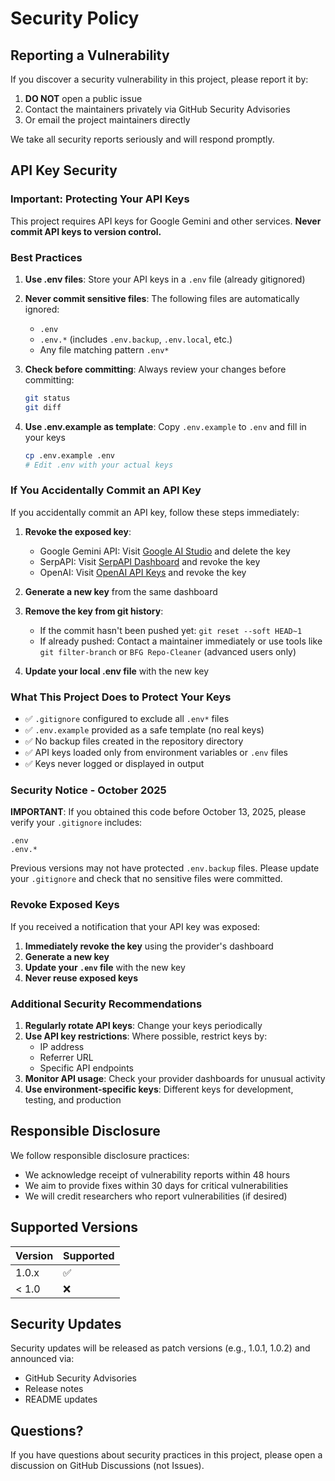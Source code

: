 # Security Policy

## Reporting a Vulnerability

If you discover a security vulnerability in this project, please report it by:

1. **DO NOT** open a public issue
2. Contact the maintainers privately via GitHub Security Advisories
3. Or email the project maintainers directly

We take all security reports seriously and will respond promptly.

## API Key Security

### Important: Protecting Your API Keys

This project requires API keys for Google Gemini and other services. **Never commit API keys to version control.**

### Best Practices

1. **Use .env files**: Store your API keys in a `.env` file (already gitignored)
2. **Never commit sensitive files**: The following files are automatically ignored:
   - `.env`
   - `.env.*` (includes `.env.backup`, `.env.local`, etc.)
   - Any file matching pattern `.env*`

3. **Check before committing**: Always review your changes before committing:
   ```bash
   git status
   git diff
   ```

4. **Use .env.example as template**: Copy `.env.example` to `.env` and fill in your keys
   ```bash
   cp .env.example .env
   # Edit .env with your actual keys
   ```

### If You Accidentally Commit an API Key

If you accidentally commit an API key, follow these steps immediately:

1. **Revoke the exposed key**:
   - Google Gemini API: Visit [Google AI Studio](https://makersuite.google.com/app/apikey) and delete the key
   - SerpAPI: Visit [SerpAPI Dashboard](https://serpapi.com/manage-api-key) and revoke the key
   - OpenAI: Visit [OpenAI API Keys](https://platform.openai.com/api-keys) and revoke the key

2. **Generate a new key** from the same dashboard

3. **Remove the key from git history**:
   - If the commit hasn't been pushed yet: `git reset --soft HEAD~1`
   - If already pushed: Contact a maintainer immediately or use tools like `git filter-branch` or `BFG Repo-Cleaner` (advanced users only)

4. **Update your local .env file** with the new key

### What This Project Does to Protect Your Keys

- ✅ `.gitignore` configured to exclude all `.env*` files
- ✅ `.env.example` provided as a safe template (no real keys)
- ✅ No backup files created in the repository directory
- ✅ API keys loaded only from environment variables or `.env` files
- ✅ Keys never logged or displayed in output

### Security Notice - October 2025

**IMPORTANT**: If you obtained this code before October 13, 2025, please verify your `.gitignore` includes:

```
.env
.env.*
```

Previous versions may not have protected `.env.backup` files. Please update your `.gitignore` and check that no sensitive files were committed.

### Revoke Exposed Keys

If you received a notification that your API key was exposed:

1. **Immediately revoke the key** using the provider's dashboard
2. **Generate a new key**
3. **Update your `.env` file** with the new key
4. **Never reuse exposed keys**

### Additional Security Recommendations

1. **Regularly rotate API keys**: Change your keys periodically
2. **Use API key restrictions**: Where possible, restrict keys by:
   - IP address
   - Referrer URL
   - Specific API endpoints
3. **Monitor API usage**: Check your provider dashboards for unusual activity
4. **Use environment-specific keys**: Different keys for development, testing, and production

## Responsible Disclosure

We follow responsible disclosure practices:

- We acknowledge receipt of vulnerability reports within 48 hours
- We aim to provide fixes within 30 days for critical vulnerabilities
- We will credit researchers who report vulnerabilities (if desired)

## Supported Versions

| Version | Supported          |
| ------- | ------------------ |
| 1.0.x   | :white_check_mark: |
| < 1.0   | :x:                |

## Security Updates

Security updates will be released as patch versions (e.g., 1.0.1, 1.0.2) and announced via:

- GitHub Security Advisories
- Release notes
- README updates

## Questions?

If you have questions about security practices in this project, please open a discussion on GitHub Discussions (not Issues).
